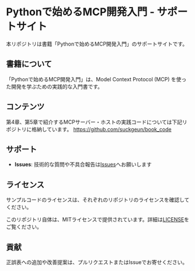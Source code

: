 # Pythonで始めるMCP開発入門 - サポートサイト

本リポジトリは書籍「Pythonで始めるMCP開発入門」のサポートサイトです。

## 書籍について

「Pythonで始めるMCP開発入門」は、Model Context Protocol (MCP) を使った開発を学ぶための実践的な入門書です。

## コンテンツ
第4章、第5章で紹介するMCPサーバー・ホストの実践コードについては下記リポジトリに格納しています。
https://github.com/suckgeun/book_code

## サポート

- **Issues**: 技術的な質問や不具合報告は[Issues](https://github.com/karaage0703/python-mcp-book/issues)へお願いします


## ライセンス

サンプルコードのライセンスは、それぞれのリポジトリのライセンスを確認してください。

このリポジトリ自体は、MITライセンスで提供されています。詳細は[LICENSE](./LICENSE)をご覧ください。

## 貢献

正誤表への追加や改善提案は、プルリクエストまたはIssueでお寄せください。
